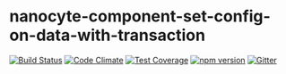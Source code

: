 # nanocyte-component-set-config-on-data-with-transaction

[![Build Status](https://travis-ci.org/octoblu/nanocyte-component-set-config-on-data-with-transaction.svg?branch=master)](https://travis-ci.org/octoblu/nanocyte-component-set-config-on-data-with-transaction)
[![Code Climate](https://codeclimate.com/github/octoblu/nanocyte-component-set-config-on-data-with-transaction/badges/gpa.svg)](https://codeclimate.com/github/octoblu/nanocyte-component-set-config-on-data-with-transaction)
[![Test Coverage](https://codeclimate.com/github/octoblu/nanocyte-component-set-config-on-data-with-transaction/badges/coverage.svg)](https://codeclimate.com/github/octoblu/nanocyte-component-set-config-on-data-with-transaction)
[![npm version](https://badge.fury.io/js/nanocyte-component-set-config-on-data-with-transaction.svg)](http://badge.fury.io/js/nanocyte-component-set-config-on-data-with-transaction)
[![Gitter](https://badges.gitter.im/octoblu/help.svg)](https://gitter.im/octoblu/help)
